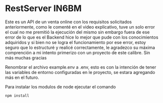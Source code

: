 # RestServer IN6BM

Este es un API de un venta online con los requisitos solicitados anteriormente, como le comenté en el video explicativo, tuve un solo error el cual no me premitió la ejecución del mismo sin embargo fuera de ese error de lo que es el Backend hice lo mejor que pude con los conocimientos adquiridos y si bien no se logra el funcionamiento por ese error, estoy seguro que lo estructuré y realicé correctamente, le agradezco su máxima comprención a mi intento primerizo con un proyecto de este calibre. Sin más muchas gracias 

Renombrar el archivo example.env a .env, esto es con la intención de tener las variables de entorno
configuradas en le proyecto, se estara agregando más en el futuro.

Para instalar los modulos de node ejecutar el comando
```
npm install
```

